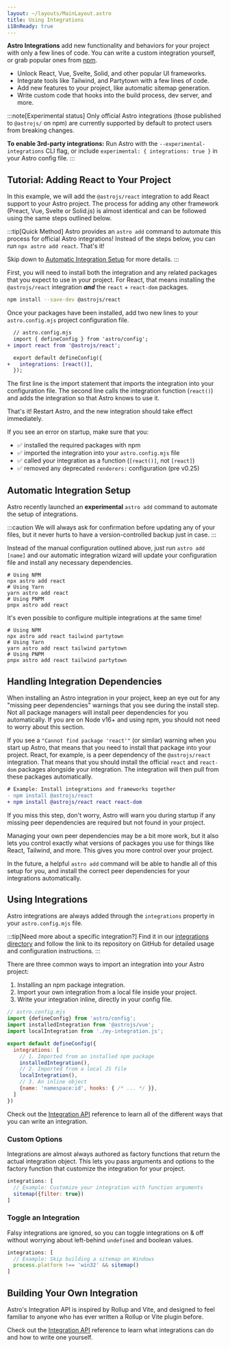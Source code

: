 ```yaml
---
layout: ~/layouts/MainLayout.astro
title: Using Integrations
i18nReady: true
---
```


**Astro Integrations** add new functionality and behaviors for your project with only a few lines of code. You can write a custom integration yourself, or grab popular ones from [npm](https://www.npmjs.com/search?q=keywords%3Aastro-component&ranking=popularity).

- Unlock React, Vue, Svelte, Solid, and other popular UI frameworks.
- Integrate tools like Tailwind, and Partytown with a few lines of code.
- Add new features to your project, like automatic sitemap generation.
- Write custom code that hooks into the build process, dev server, and more.

:::note[Experimental status]
Only official Astro integrations (those published to `@astrojs/` on npm) are currently supported by default to protect users from breaking changes.

**To enable 3rd-party integrations:** Run Astro with the `--experimental-integrations` CLI flag, or include `experimental: { integrations: true }` in your Astro config file.
:::

## Tutorial: Adding React to Your Project

In this example, we will add the `@astrojs/react` integration to add React support to your Astro project. The process for adding any other framework (Preact, Vue, Svelte or Solid.js) is almost identical and can be followed using the same steps outlined below.

:::tip[Quick Method]
Astro provides an `astro add` command to automate this process for official Astro integrations! Instead of the steps below, you can run `npx astro add react`. That's it!

Skip down to [Automatic Integration Setup](/en/guides/integrations-guide/#automatic-integration-setup) for more details.
:::

First, you will need to install both the integration and any related packages that you expect to use in your project. For React, that means installing the `@astrojs/react` integration ***and*** the `react` + `react-dom` packages.

```bash
npm install --save-dev @astrojs/react
```

Once your packages have been installed, add two new lines to your `astro.config.mjs` project configuration file.

```diff
  // astro.config.mjs
  import { defineConfig } from 'astro/config';
+ import react from '@astrojs/react';

  export default defineConfig({
+   integrations: [react()],
  });
```

The first line is the import statement that imports the integration into your configuration file. The second line calls the integration function (`react()`) and adds the integration so that Astro knows to use it.

That's it! Restart Astro, and the new integration should take effect immediately.

If you see an error on startup, make sure that you:

- ✅ installed the required packages with npm
- ✅ imported the integration into your `astro.config.mjs` file
- ✅ called your integration as a function (`[react()]`, not `[react]`)
- ✅ removed any deprecated `renderers:` configuration (pre v0.25)

## Automatic Integration Setup

Astro recently launched an **experimental** `astro add` command to automate the setup of integrations.

:::caution
We will always ask for confirmation before updating any of your files, but it never hurts to have a version-controlled backup just in case.
:::

Instead of the manual configuration outlined above, just run `astro add [name]` and our automatic integration wizard will update your configuration file and install any necessary dependencies.

```shell
# Using NPM
npx astro add react
# Using Yarn
yarn astro add react
# Using PNPM
pnpx astro add react
```

It's even possible to configure multiple integrations at the same time!

```shell
# Using NPM
npx astro add react tailwind partytown
# Using Yarn
yarn astro add react tailwind partytown
# Using PNPM
pnpx astro add react tailwind partytown
```

## Handling Integration Dependencies

When installing an Astro integration in your project, keep an eye out for any "missing peer dependencies" warnings that you see during the install step. Not all package managers will install peer dependencies for you automatically. If you are on Node v16+ and using npm, you should not need to worry about this section.

If you see a `"Cannot find package 'react'"` (or similar) warning when you start up Astro, that means that you need to install that package into your project.  React, for example, is a peer dependency of the `@astrojs/react` integration. That means that you should install the official `react` and `react-dom` packages alongside your integration. The integration will then pull from these packages automatically.

```diff
# Example: Install integrations and frameworks together
- npm install @astrojs/react
+ npm install @astrojs/react react react-dom
```

If you miss this step, don't worry, Astro will warn you during startup if any missing peer dependencies are required but not found in your project.

Managing your own peer dependencies may be a bit more work, but it also lets you control exactly what versions of packages you use for things like React, Tailwind, and more. This gives you more control over your project.

In the future, a helpful `astro add` command will be able to handle all of this setup for you, and install the correct peer dependencies for your integrations automatically.

## Using Integrations

Astro integrations are always added through the `integrations` property in your  `astro.config.mjs` file.

:::tip[Need more about a specific integration?]
Find it in our [integrations directory](https://astro.build/integrations/) and follow the link to its repository on GitHub for detailed usage and configuration instructions.
:::

There are three common ways to import an integration into your Astro project:
1. Installing an npm package integration.
2. Import your own integration from a local file inside your project.
3. Write your integration inline, directly in your config file.

```js
// astro.config.mjs
import {defineConfig} from 'astro/config';
import installedIntegration from '@astrojs/vue';
import localIntegration from './my-integration.js';

export default defineConfig({
  integrations: [
    // 1. Imported from an installed npm package
    installedIntegration(),
    // 2. Imported from a local JS file
    localIntegration(),
    // 3. An inline object
    {name: 'namespace:id', hooks: { /* ... */ }},
  ]
})
```

Check out the [Integration API](/en/reference/integrations-reference/) reference to learn all of the different ways that you can write an integration.

### Custom Options

Integrations are almost always authored as factory functions that return the actual integration object. This lets you pass arguments and options to the factory function that customize the integration for your project.

```js
integrations: [
  // Example: Customize your integration with function arguments
  sitemap({filter: true})
]
```

### Toggle an Integration

Falsy integrations are ignored, so you can toggle integrations on & off without worrying about left-behind `undefined` and boolean values.

```js
integrations: [
  // Example: Skip building a sitemap on Windows
  process.platform !== 'win32' && sitemap()
]
```


## Building Your Own Integration

Astro's Integration API is inspired by Rollup and Vite, and designed to feel familiar to anyone who has ever written a Rollup or Vite plugin before.

Check out the [Integration API](/en/reference/integrations-reference/) reference to learn what integrations can do and how to write one yourself.
